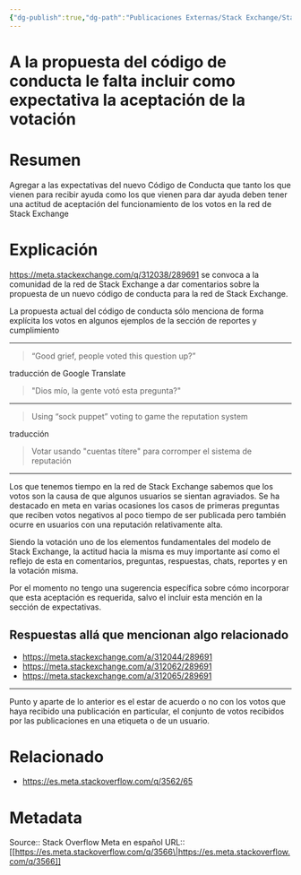 ```yaml
---
{"dg-publish":true,"dg-path":"Publicaciones Externas/Stack Exchange/Stack Overflow en español/Stack Overflow en español Meta/es.meta.stackoverflow.com-3566.md","permalink":"/publicaciones-externas/stack-exchange/stack-overflow-en-espanol/stack-overflow-en-espanol-meta/es-meta-stackoverflow-com-3566/","title":"A la propuesta del código de conducta le falta incluir como expectativa la aceptación de la votación","hide":true,"noteIcon":"\"0\"","created":"2024-04-03T12:49:10.729-06:00","updated":"2024-04-05T16:44:03.545-06:00"}
---
```


# A la propuesta del código de conducta le falta incluir como expectativa la aceptación de la votación

# Resumen
Agregar a las expectativas del nuevo Código de Conducta que tanto los que vienen para recibir ayuda como los que vienen para dar ayuda deben tener una actitud de aceptación del funcionamiento de los votos en la red de Stack Exchange

# Explicación
https://meta.stackexchange.com/q/312038/289691 se convoca a la comunidad de la red de Stack Exchange a dar comentarios sobre la propuesta de un nuevo código de conducta para la red de Stack Exchange.

La propuesta actual del código de conducta sólo menciona de forma explícita los votos en algunos ejemplos de la sección de reportes y cumplimiento

<hr>

> “Good grief, people voted this question up?”

traducción de Google Translate

> "Dios mío, la gente votó esta pregunta?"

<hr>

> Using “sock puppet” voting to game the reputation system

traducción

> Votar usando "cuentas títere" para corromper el sistema de reputación

<hr>

Los que tenemos tiempo en la red de Stack Exchange sabemos que los votos son la causa de que algunos usuarios se sientan agraviados. Se ha destacado en meta en varias ocasiones los casos de primeras preguntas que reciben votos negativos al poco tiempo de ser publicada pero también ocurre en usuarios con una reputación relativamente alta.

Siendo la votación uno de los elementos fundamentales del modelo de Stack Exchange, la actitud hacia la misma es muy importante así como el reflejo de esta en comentarios, preguntas, respuestas, chats, reportes y en la votación misma.

Por el momento no tengo una sugerencia específica sobre cómo incorporar que esta aceptación es requerida, salvo el incluir esta mención en la sección de expectativas.

## Respuestas allá que mencionan algo relacionado

- https://meta.stackexchange.com/a/312044/289691
- https://meta.stackexchange.com/a/312062/289691
- https://meta.stackexchange.com/a/312065/289691

-----
Punto y aparte de lo anterior es el estar de acuerdo o no con los votos que haya recibido una publicación en particular, el conjunto de votos recibidos por las publicaciones en una etiqueta o de un usuario.

# Relacionado

- https://es.meta.stackoverflow.com/q/3562/65

# Metadata
Source:: Stack Overflow Meta en español
URL:: [[https://es.meta.stackoverflow.com/q/3566\|https://es.meta.stackoverflow.com/q/3566]]


